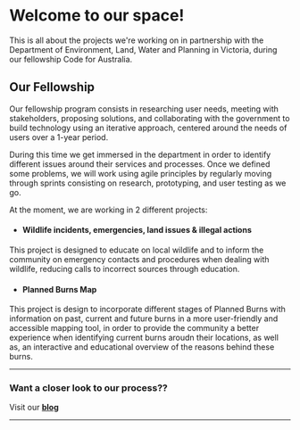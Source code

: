 # Welcome to our space!
This is all about the projects we're working on in partnership with the Department of Environment, Land, Water and Planning in Victoria, during our fellowship Code for Australia.


## Our Fellowship
Our fellowship program consists in researching user needs, meeting with stakeholders, proposing solutions, and collaborating with the government to build technology using an iterative approach, centered around the needs of users over a 1-year period. 

During this time we get immersed in the department in order to identify different issues around their services and processes. Once we defined some problems, we will work using agile principles by regularly moving through sprints consisting on research, prototyping, and user testing as we go.

At the moment, we are working in 2 different projects:

- #### Wildlife incidents, emergencies, land issues & illegal actions
This project is designed to educate on local wildlife and to inform the community on emergency contacts and procedures when dealing with wildlife, reducing calls to incorrect sources through education.

- #### Planned Burns Map
This project is design to incorporate different stages of Planned Burns with information on past, current and future burns in a more user-friendly and accessible mapping tool, in order to provide the community a better experience when identifying current burns aroudn their locations, as well as, an interactive and educational overview of the reasons behind these burns.


------

### Want a closer look to our process??
Visit our **[blog](https://dcramirezo.github.io/delwp-blog/)**

----
